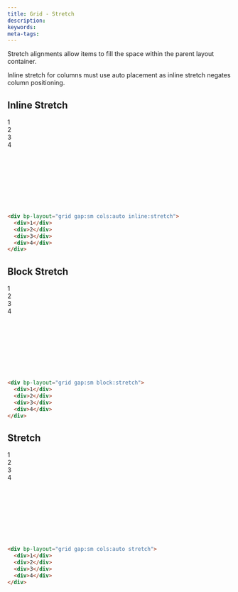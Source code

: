 ```yaml
---
title: Grid - Stretch
description: 
keywords:
meta-tags:
---
```


Stretch alignments allow items to fill the space within the parent layout container.

<bp-alert status="warning">
  Inline stretch for columns must use auto placement as inline stretch negates column positioning.
</bp-alert>

## Inline Stretch

<div bp-layout="grid gap:sm cols:auto inline:stretch" style="height: 200px" demo>
  <div>1</div>
  <div>2</div>
  <div>3</div>
  <div>4</div>
</div>

```html
<div bp-layout="grid gap:sm cols:auto inline:stretch">
  <div>1</div>
  <div>2</div>
  <div>3</div>
  <div>4</div>
</div>
```

## Block Stretch

<div bp-layout="grid gap:sm block:stretch" style="height: 200px" demo>
  <div>1</div>
  <div>2</div>
  <div>3</div>
  <div>4</div>
</div>

```html
<div bp-layout="grid gap:sm block:stretch">
  <div>1</div>
  <div>2</div>
  <div>3</div>
  <div>4</div>
</div>
```

## Stretch

<div bp-layout="grid gap:sm cols:auto stretch" style="height: 200px" demo>
  <div>1</div>
  <div>2</div>
  <div>3</div>
  <div>4</div>
</div>

```html
<div bp-layout="grid gap:sm cols:auto stretch">
  <div>1</div>
  <div>2</div>
  <div>3</div>
  <div>4</div>
</div>
```
